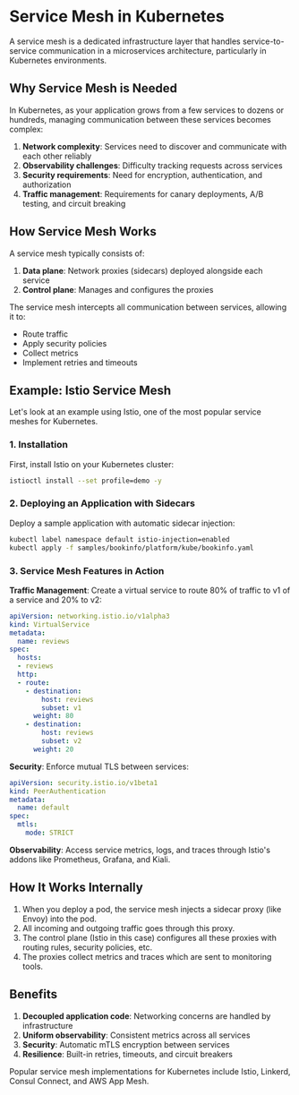 # Service Mesh in Kubernetes

A service mesh is a dedicated infrastructure layer that handles service-to-service communication in a microservices architecture, particularly in Kubernetes environments.

## Why Service Mesh is Needed

In Kubernetes, as your application grows from a few services to dozens or hundreds, managing communication between these services becomes complex:

1. **Network complexity**: Services need to discover and communicate with each other reliably
2. **Observability challenges**: Difficulty tracking requests across services
3. **Security requirements**: Need for encryption, authentication, and authorization
4. **Traffic management**: Requirements for canary deployments, A/B testing, and circuit breaking

## How Service Mesh Works

A service mesh typically consists of:

1. **Data plane**: Network proxies (sidecars) deployed alongside each service
2. **Control plane**: Manages and configures the proxies

The service mesh intercepts all communication between services, allowing it to:
- Route traffic
- Apply security policies
- Collect metrics
- Implement retries and timeouts

## Example: Istio Service Mesh

Let's look at an example using Istio, one of the most popular service meshes for Kubernetes.

### 1. Installation

First, install Istio on your Kubernetes cluster:

```bash
istioctl install --set profile=demo -y
```

### 2. Deploying an Application with Sidecars

Deploy a sample application with automatic sidecar injection:

```bash
kubectl label namespace default istio-injection=enabled
kubectl apply -f samples/bookinfo/platform/kube/bookinfo.yaml
```

### 3. Service Mesh Features in Action

**Traffic Management**:
Create a virtual service to route 80% of traffic to v1 of a service and 20% to v2:

```yaml
apiVersion: networking.istio.io/v1alpha3
kind: VirtualService
metadata:
  name: reviews
spec:
  hosts:
  - reviews
  http:
  - route:
    - destination:
        host: reviews
        subset: v1
      weight: 80
    - destination:
        host: reviews
        subset: v2
      weight: 20
```

**Security**:
Enforce mutual TLS between services:

```yaml
apiVersion: security.istio.io/v1beta1
kind: PeerAuthentication
metadata:
  name: default
spec:
  mtls:
    mode: STRICT
```

**Observability**:
Access service metrics, logs, and traces through Istio's addons like Prometheus, Grafana, and Kiali.

## How It Works Internally

1. When you deploy a pod, the service mesh injects a sidecar proxy (like Envoy) into the pod.
2. All incoming and outgoing traffic goes through this proxy.
3. The control plane (Istio in this case) configures all these proxies with routing rules, security policies, etc.
4. The proxies collect metrics and traces which are sent to monitoring tools.

## Benefits

1. **Decoupled application code**: Networking concerns are handled by infrastructure
2. **Uniform observability**: Consistent metrics across all services
3. **Security**: Automatic mTLS encryption between services
4. **Resilience**: Built-in retries, timeouts, and circuit breakers

Popular service mesh implementations for Kubernetes include Istio, Linkerd, Consul Connect, and AWS App Mesh.
